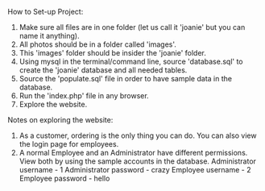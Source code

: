 How to Set-up Project:

1. Make sure all files are in one folder (let us call it 'joanie' but you can name it anything).
2. All photos should be in a folder called 'images'.
3. This 'images' folder should be insider the 'joanie' folder.
4. Using mysql in the terminal/command line, source 'database.sql' to create the 'joanie' database and all needed tables.
5. Source the 'populate.sql' file in order to have sample data in the database.
6. Run the 'index.php' file in any browser.
7. Explore the website.

Notes on exploring the website:

1. As a customer, ordering is the only thing you can do. You can also view the login page for employees.
2. A normal Employee and an Administrator have different permissions. View both by using the sample accounts in the database.
     Administrator username - 1
     Administrator password - crazy 
     Employee username - 2
     Employee password - hello
